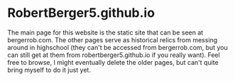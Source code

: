 RobertBerger5.github.io
=================
The main page for this website is the static site that can be seen at bergerrob.com. The other pages serve as historical relics from messing around in highschool (they can't be accessed from bergerrob.com, but you can still get at them from robertberger5.github.io if you really want). Feel free to browse, I might eventually delete the older pages, but can't quite bring myself to do it just yet.
